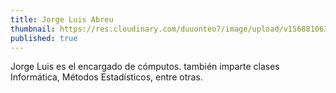 ```yaml
---
title: Jorge Luis Abreu
thumbnail: https://res.cloudinary.com/duuonteo7/image/upload/v1568810639/Profesores%20Instituto/DSC_0023-e1566831408190.jpg
published: true
---
```


Jorge Luis es el encargado de cómputos.  también imparte clases Informática, Métodos Estadísticos, entre otras.
